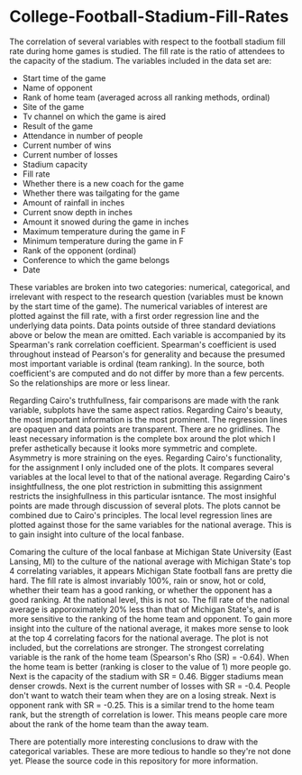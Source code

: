 # College-Football-Stadium-Fill-Rates

The correlation of several variables with respect to the football stadium fill rate during home games is studied. The fill rate is the ratio of attendees to the capacity of the stadium. The variables included in the data set are:

- Start time of the game
- Name of opponent
- Rank of home team (averaged across all ranking methods, ordinal)
- Site of the game
- Tv channel on which the game is aired
- Result of the game
- Attendance in number of people
- Current number of wins
- Current number of losses
- Stadium capacity
- Fill rate
- Whether there is a new coach for the game
- Whether there was tailgating for the game
- Amount of rainfall in inches
- Current snow depth in inches
- Amount it snowed during the game in inches
- Maximum temperature during the game in F
- Minimum temperature during the game in F
- Rank of the opponent (ordinal)
- Conference to which the game belongs
- Date 

These variables are broken into two categories: numerical, categorical, and irrelevant with respect to the research question (variables must be known by the start time of the game). The numerical variables of interest are plotted against the fill rate, with a first order regression line and the underlying data points. Data points outside of three standard deviations above or below the mean are omitted. Each variable is accompanied by its Spearman's rank correlation coefficient. Spearman's coefficient is used throughout instead of Pearson's for generality and because the presumed most important variable is ordinal (team ranking). In the source, both coefficient's are computed and do not differ by more than a few percents. So the relationships are more or less linear.

Regarding Cairo's truthfullness, fair comparisons are made with the rank variable, subplots have the same aspect ratios.
Regarding Cairo's beauty, the most important information is the most prominent. The regression lines are opaquen and data points are transparent. There are no gridlines. The least necessary information is the complete box around the plot which I prefer asthetically because it looks more symmetric and complete. Asymmetry is more straining on the eyes.
Regarding Cairo's functionality, for the assignment I only included one of the plots. It compares  several variables at the local level to that of the national average.
Regarding Cairo's insightfullness, the one plot restriction in submitting this assignment restricts the insighfullness in this particular isntance. The most insighful points are made through discussion of several plots. The plots cannot be combined due to Cairo's principles. The local level regression lines are plotted against those for the same variables for the national average. This is to gain insight into culture of the local fanbase.

Comaring the culture of the local fanbase at Michigan State University (East Lansing, MI) to the culture of the national average with Michigan State's top 4 correlating variables, it appears Michigan State football fans are pretty die hard. The fill rate is almost invariably 100%, rain or snow, hot or cold, whether their team has a good ranking, or whether the opponent has a good ranking. At the national level, this is not so. The fill rate of the national average is apporoximately 20% less than that of Michigan State's, and is more sensitive to the ranking of the home team and opponent. To gain more insight into the culture of the national average, it makes more sense to look at the top 4 correlating facors for the national average. The plot is not included, but the correlations are stronger. The strongest correlating variable is the rank of the home team (Spearson's Rho (SR) = -0.64). When the home team is better (ranking is closer to the value of 1) more people go. Next is the capacity of the stadium with SR = 0.46. Bigger stadiums mean denser crowds. Next is the current number of losses with SR = -0.4. People don't want to watch their team when they are on a losing streak. Next is opponent rank with SR = -0.25. This is a similar trend to the home team rank, but the strength of correlation is lower. This means people care more about the rank of the home team than the away team.

There are potentially more interesting conclusions to draw with the categorical variables. These are more tedious to handle so they're not done yet. Please the source code in this repository for more information.

